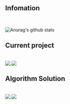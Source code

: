 <!--
**KiHyeonYun/KiHyeonYun** is a ✨ _special_ ✨ repository because its `README.md` (this file) appears on your GitHub profile.
-->
<h2>Infomation</h2><br/>

![Anurag's github stats](https://github-readme-stats.vercel.app/api?username=KiHyeonYun&show_icons=true&theme=radical)<br/>


<h2>Current project</h2><br/>
<a href="https://github.com/upswp/-Project-HelloProblem">
  <img align="center" src="https://github-readme-stats.vercel.app/api/pin/?username=upswp&repo=-Project-HelloProblem" />
</a>
<a href="https://github.com/KiHyeonYun/github-readme-stats">
  <img align="center" src="https://github-readme-stats.vercel.app/api/pin/?username=KiHyeonYun&repo=github-readme-stats" />
</a>


<h2>Algorithm Solution</h2><br/>
<a href="https://github.com/KiHyeonYun/Algorithm_problem">
  <img align="center" src="https://github-readme-stats.vercel.app/api/pin/?username=KiHyeonYun&repo=Algorithm_problem" />
</a>
<a href="https://github.com/KiHyeonYun/baekjoonCpp">
  <img align="center" src="https://github-readme-stats.vercel.app/api/pin/?username=KiHyeonYun&repo=baekjoonCpp" />
</a>

